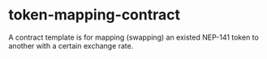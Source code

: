 # token-mapping-contract
A contract template is for mapping (swapping) an existed NEP-141 token to another with a certain exchange rate.
